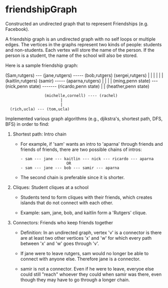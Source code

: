 # friendshipGraph

Constructed an undirected graph that to represent Friendships (e.g. Facebook).

A friendship graph is an undirected graph with no self loops or multiple edges. The vertices in the graphs represent two kinds of people: students and non-students. Each vertex will store the name of the person. If the person is a student, the name of the school will also be stored.

Here is a sample friendship graph:


  (Sam,rutgers) --- (jane,rutgers) ----- (bob,rutgers)      (sergei,rutgers)
                        |                   |                   |
                        |                   |                   |
                  (kaitlin,rutgers)      (samir) ----- (aparna,rutgers)
                           |                                  |
                           |                                  |
  (ming,penn state) --- (nick,penn state) ------- (ricardo,penn state)
                              |
                              |
                        (heather,penn state)
                        
                     (michelle,cornell) ---- (rachel)
                            |
                            |
      (rich,ucla) --- (tom,ucla)
      
      
      
      
Implemented various graph algorithms (e.g., djikstra's, shortest path, DFS, BFS) in order to find:

  1. Shortest path: Intro chain
  
      - For example, if 'sam' wants an intro to 'aparna' through friends and friends of friends, there are two possible chains of intros:
      
            - sam --- jane --- kaitlin --- nick --- ricardo --- aparna
                                OR
            - sam --- jane --- bob --- samir --- aparna
            
      - The second chain is preferable since it is shorter.
      
      
   2. Cliques: Student cliques at a school
   
       - Students tend to form cliques with their friends, which creates islands that do not connect with each other.
       
       - Example: sam, jane, bob, and kaitlin form a 'Rutgers' clique.
    
    
   3. Connectors: Friends who keep friends together
       
       - Definition: In an undirected graph, vertex 'v' is a connector is there are at least two other vertices 'x' and 'w' for which every path between 'x' and 'w' goes                          through 'v'. 
       
       - If jane were to leave rutgers, sam would no longer be able to connect with anyone else.  Therefore jane is a connector.
       
       - samir is not a connector. Even if he were to leave, everyoe else could still "reach" whoever they could when samir was there, even though they may have to go through          a longer chain.
       
            
            
